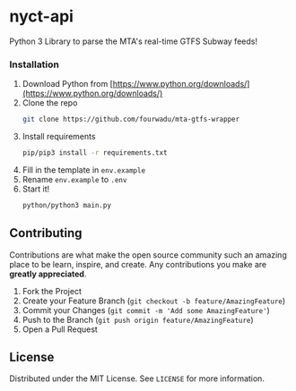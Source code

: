 # nyct-api

Python 3 Library to parse the MTA's real-time GTFS Subway feeds!

### Installation

1. Download Python from [https://www.python.org/downloads/](https://www.python.org/downloads/)
2. Clone the repo
   ```sh
   git clone https://github.com/fourwadu/mta-gtfs-wrapper
   ```
4. Install requirements
   ```sh
   pip/pip3 install -r requirements.txt
   ```
5. Fill in the template in `env.example`
6. Rename `env.example` to `.env`
7. Start it!
   ```sh
   python/python3 main.py
   ```




## Contributing

Contributions are what make the open source community such an amazing place to be learn, inspire, and create. Any contributions you make are **greatly appreciated**.

1. Fork the Project
2. Create your Feature Branch (`git checkout -b feature/AmazingFeature`)
3. Commit your Changes (`git commit -m 'Add some AmazingFeature'`)
4. Push to the Branch (`git push origin feature/AmazingFeature`)
5. Open a Pull Request


## License

Distributed under the MIT License. See `LICENSE` for more information.
